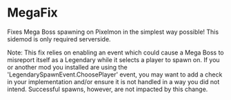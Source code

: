 # MegaFix
 Fixes Mega Boss spawning on Pixelmon in the simplest way possible!
 This sidemod is only required serverside.

 Note: This fix relies on enabling an event which could cause a Mega Boss to misreport itself as a Legendary while it selects a player to spawn on. If you or another mod you installed are using the 'LegendarySpawnEvent.ChoosePlayer' event, you may want to add a check in your implementation and/or ensure it is not handled in a way you did not intend. Successful spawns, however, are not impacted by this change.

